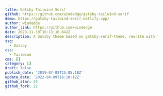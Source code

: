 ```yaml
---
title: Gatsby Tailwind Serif
github: https://github.com/windedge/gatsby-tailwind-serif
demo: https://gatsby-tailwind-serif.netlify.app/
author: windedge
author_link: https://github.com/windedge
date: 2023-11-30T16:13:10.642Z
description: A Gatsby theme based on gatsby-serif-theme, rewrite with Tailwind CSS.
ssg:
  - Gatsby
css:
  - Tailwind
cms: []
category: []
draft: false
publish_date: '2019-07-08T15:05:18Z'
update_date: '2022-04-09T16:18:12Z'
github_star: 29
github_fork: 22
---
```

